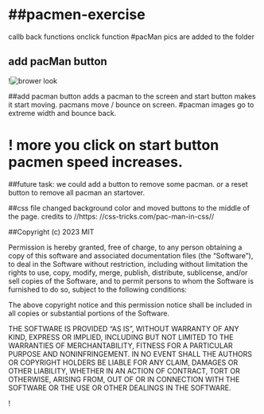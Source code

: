 # ##pacmen-exercise

callb back functions 
onclick function
#pacMan pics are added to the folder
## add pacMan button 

!![brower look](https://user-images.githubusercontent.com/35153854/225784167-4f1f5360-5479-447d-9d98-411ed2827b78.JPG)


##add pacman button adds a pacman to the screen and start button makes it start moving.
pacmans move / bounce on screen.
#pacman images go to extreme width and bounce back. 
# ! more you click on start button pacmen speed increases.

##future task: we could add a button to remove some pacman. or a reset button to remove all pacman an startover.

##css file  changed  background color and moved buttons to the middle of the page.
credits to 
//https: //css-tricks.com/pac-man-in-css//

##Copyright (c) 2023  MIT

Permission is hereby granted, free of charge, to any person obtaining a copy of this software and associated documentation files (the “Software”), to deal in the Software without restriction, including without limitation the rights to use, copy, modify, merge, publish, distribute, sublicense, and/or sell copies of the Software, and to permit persons to whom the Software is furnished to do so, subject to the following conditions:

The above copyright notice and this permission notice shall be included in all copies or substantial portions of the Software.

THE SOFTWARE IS PROVIDED “AS IS”, WITHOUT WARRANTY OF ANY KIND, EXPRESS OR IMPLIED, INCLUDING BUT NOT LIMITED TO THE WARRANTIES OF MERCHANTABILITY, FITNESS FOR A PARTICULAR PURPOSE AND NONINFRINGEMENT. IN NO EVENT SHALL THE AUTHORS OR COPYRIGHT HOLDERS BE LIABLE FOR ANY CLAIM, DAMAGES OR OTHER LIABILITY, WHETHER IN AN ACTION OF CONTRACT, TORT OR OTHERWISE, ARISING FROM, OUT OF OR IN CONNECTION WITH THE SOFTWARE OR THE USE OR OTHER DEALINGS IN THE SOFTWARE.

!

